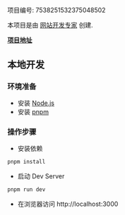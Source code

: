 # 

项目编号: 7538251532375048502

本项目是由 [网站开发专家](https://space.coze.cn/) 创建.

[**项目地址**](https://space.coze.cn/task/7538251532375048502)

## 本地开发

### 环境准备

- 安装 [Node.js](https://nodejs.org/en)
- 安装 [pnpm](https://pnpm.io/installation)

### 操作步骤

- 安装依赖

```sh
pnpm install
```

- 启动 Dev Server

```sh
pnpm run dev
```

- 在浏览器访问 http://localhost:3000
